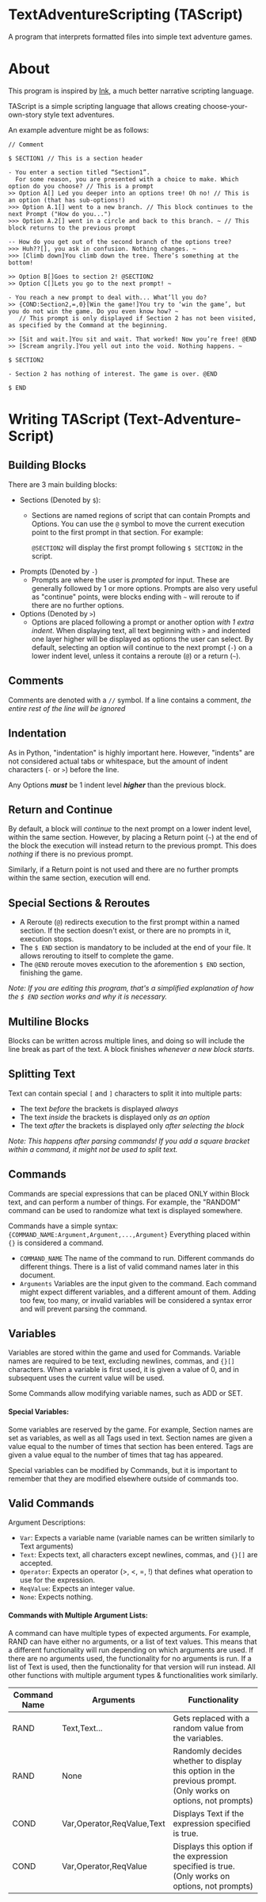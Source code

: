 # TextAdventureScripting (TAScript)
A program that interprets formatted files into simple text adventure games.

# About
This program is inspired by [Ink](https://www.inklestudios.com/ink/), a much better narrative scripting language.

TAScript is a simple scripting language that allows creating choose-your-own-story style text adventures.

An example adventure might be as follows:

```
// Comment

$ SECTION1 // This is a section header

- You enter a section titled “Section1”.
  For some reason, you are presented with a choice to make. Which option do you choose? // This is a prompt
>> Option A[] Led you deeper into an options tree! Oh no! // This is an option (that has sub-options!)
>>> Option A.1[] went to a new branch. // This block continues to the next Prompt ("How do you...")
>>> Option A.2[] went in a circle and back to this branch. ~ // This block returns to the previous prompt

-- How do you get out of the second branch of the options tree?
>>> Huh??[], you ask in confusion. Nothing changes. ~
>>> [Climb down]You climb down the tree. There’s something at the bottom!

>> Option B[]Goes to section 2! @SECTION2
>> Option C[]Lets you go to the next prompt! ~ 

- You reach a new prompt to deal with... What’ll you do?
>> {COND:Section2,=,0}[Win the game!]You try to ‘win the game’, but you do not win the game. Do you even know how? ~ 
   // This prompt is only displayed if Section 2 has not been visited, as specified by the Command at the beginning.
  
>> [Sit and wait.]You sit and wait. That worked! Now you’re free! @END
>> [Scream angrily.]You yell out into the void. Nothing happens. ~

$ SECTION2

- Section 2 has nothing of interest. The game is over. @END

$ END
```

# Writing TAScript (Text-Adventure-Script)
## Building Blocks
There are 3 main building blocks:
- Sections (Denoted by `$`):
    - Sections are named regions of script that can contain Prompts and Options.</b>
   You can use the `@` symbol to move the current execution point to the first prompt in that section. For example:</b>
 
      `@SECTION2` will display the first prompt following `$ SECTION2` in the script.
- Prompts  (Denoted by `-`)
    - Prompts are where the user is *prompted* for input. These are generally followed by 1 or more options.</b>
   Prompts are also very useful as "continue" points, were blocks ending with `~` will reroute to if there are no further options.</b>
- Options  (Denoted by `>`)
    - Options are placed following a prompt or another option *with 1 extra indent*. When displaying text, all text beginning with `>`</b>
   and indented one layer higher will be displayed as options the user can select.</b>
   By default, selecting an option will continue to the next prompt (`-`) on a lower indent level, unless it contains a reroute (`@`) or </b>
   a return (`~`).

## Comments
Comments are denoted with a `//` symbol. If a line contains a comment, *the entire rest of the line will be ignored*

## Indentation
As in Python, "indentation" is highly important here. However, "indents" are not considered actual tabs or whitespace, but the amount of</b>
indent characters (`-` or `>`) before the line.

Any Options ***must*** be 1 indent level ***higher*** than the previous block.</b>

## Return and Continue
By default, a block will *continue* to the next prompt on a lower indent level, within the same section. However, by placing a Return point (`~`) at the end of the block</b>
the execution will instead return to the previous prompt. This does *nothing* if there is no previous prompt.

Similarly, if a Return point is not used and there are no further prompts within the same section, execution will end.

## Special Sections & Reroutes
- A Reroute (`@`) redirects execution to the first prompt within a named section. If the section doesn't exist, or there are no prompts in it, execution stops.
- The `$ END` section is mandatory to be included at the end of your file. It allows rerouting to itself to complete the game.
- The `@END` reroute moves execution to the aforemention `$ END` section, finishing the game. 

*Note: If you are editing this program, that's a simplified explanation of how the `$ END` section works and why it is necessary.*

## Multiline Blocks
Blocks can be written across multiple lines, and doing so will include the line break as part of the text.
A block finishes *whenever a new block starts*.

## Splitting Text
Text can contain special `[` and `]` characters to split it into multiple parts:
- The text *before* the brackets is displayed *always*
- The text *inside* the brackets is displayed only *as an option*
- The text *after* the brackets is displayed only *after selecting the block*

*Note: This happens after parsing commands! If you add a square bracket within a command, it might not be used to split text.*

## Commands
Commands are special expressions that can be placed ONLY within Block text, and can perform a number of things. For example, the "RANDOM" command </b>
can be used to randomize what text is displayed somewhere.

Commands have a simple syntax: `{COMMAND_NAME:Argument,Argument,...,Argument}` </b>
Everything placed within `{}` is considered a command.

- `COMMAND_NAME` The name of the command to run. Different commands do different things. There is a list of valid command names </b>
   later in this document.
- `Arguments`    Variables are the input given to the command. Each command might expect different variables, and a different amount of them. </b>
   Adding too few, too many, or invalid variables will be considered a syntax error and will prevent parsing the command.
   
## Variables
Variables are stored within the game and used for Commands. Variable names are required to be text, excluding newlines, commas, and `{}[]`</b>
characters. When a variable is first used, it is given a value of 0, and in subsequent uses the current value will be used.</b>

Some Commands allow modifying variable names, such as ADD or SET.

#### Special Variables:

Some variables are reserved by the game. For example, Section names are set as variables, as well as all Tags used in text.</b>
Section names are given a value equal to the number of times that section has been entered.
Tags are given a value equal to the number of times that tag has appeared.

Special variables can be modified by Commands, but it is important to remember that they are modified elsewhere outside of commands too.

## Valid Commands
Argument Descriptions:
- `Var`: Expects a variable name (variable names can be written similarly to Text arguments)
- `Text`: Expects text, all characters except newlines, commas, and `{}[]` are accepted.
- `Operator`: Expects an operator (>, <, =, !) that defines what operation to use for the expression.
- `ReqValue`: Expects an integer value.
- `None`: Expects nothing.

#### Commands with Multiple Argument Lists: 
</b>
A command can have multiple types of expected arguments. For example, RAND can have either no arguments, or a list of text values. This means </b>
that a different functionality will run depending on which arguments are used. If there are no arguments used, the functionality for no arguments is run. </b>
If a list of Text is used, then the functionality for that version will run instead.</b>
All other functions with multiple argument types & functionalities work similarly.

 Command Name | Arguments       | Functionality 
--------------|-----------------|---------------
 RAND         | Text,Text...| Gets replaced with a random value from the variables.
 RAND         | None            | Randomly decides whether to display this option in the previous prompt. (Only works on options, not prompts)
 COND         | Var,Operator,ReqValue,Text | Displays Text if the expression specified is true.
 COND         | Var,Operator,ReqValue | Displays this option if the expression specified is true. (Only works on options, not prompts)



